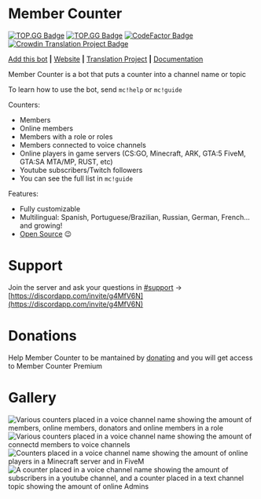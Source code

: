# Member Counter

[![TOP.GG Badge](https://discordbots.org/api/widget/servers/478567255198662656.svg)](https://discordbots.org/bot/478567255198662656)
[![TOP.GG Badge](https://discordapp.com/api/guilds/614777317733957632/widget.png?style=shield)](https://discord.gg/g4MfV6N)
[![CodeFactor Badge](https://www.codefactor.io/repository/github/eduardozgz/member-counter-bot/badge)](https://www.codefactor.io/repository/github/eduardozgz/member-counter-bot)
[![Crowdin Translation Project Badge](https://badges.crowdin.net/member-counter-bot/localized.svg)](https://crowdin.com/project/member-counter-bot)

[Add this bot](https://discordapp.com/api/oauth2/authorize?client_id=478567255198662656&permissions=269798487&scope=bot) **|** [Website](https://member-counter.eduardozgz.com/) **|** [Translation Project](https://crowdin.com/project/member-counter-bot) **|** [Documentation](https://eduardozgz.gitbook.io/member-counter/)

Member Counter is a bot that puts a counter into a channel name or topic

To learn how to use the bot, send `mc!help` or `mc!guide`

Counters:

- Members
- Online members
- Members with a role or roles
- Members connected to voice channels
- Online players in game servers (CS:GO, Minecraft, ARK, GTA:5 FiveM, GTA:SA MTA/MP, RUST, etc)
- Youtube subscribers/Twitch followers
- You can see the full list in `mc!guide`

Features:

- Fully customizable
- Multilingual: Spanish, Portuguese/Brazilian, Russian, German, French... and growing!
- [Open Source](https://github.com/eduardozgz/member-counter-bot) 😉

# Support

Join the server and ask your questions in [#support](https://discordapp.com/channels/614777317733957632/614777465683968038) -> [https://discordapp.com/invite/g4MfV6N](https://discordapp.com/invite/g4MfV6N)

# Donations

Help Member Counter to be mantained by [donating](https://member-counter.eduardozgz.com/donate) and you will get access to Member Counter Premium

# Gallery

![Various counters placed in a voice channel name showing the amount of members, online members, donators and online members in a role](https://i.imgur.com/d0kN63N.png)
![Various counters placed in a voice channel name showing the amount of connectd members to voice channels](https://i.imgur.com/AJ168AK.png)
![Counters placed in a voice channel name showing the amount of online players in a Minecraft server and in FiveM](https://i.imgur.com/gKUR8Ke.png)
![A counter placed in a voice channel name showing the amount of subscribers in a youtube channel, and a counter placed in a text channel topic showing the amount of online Admins](https://i.imgur.com/OYDMEMQ.png)
